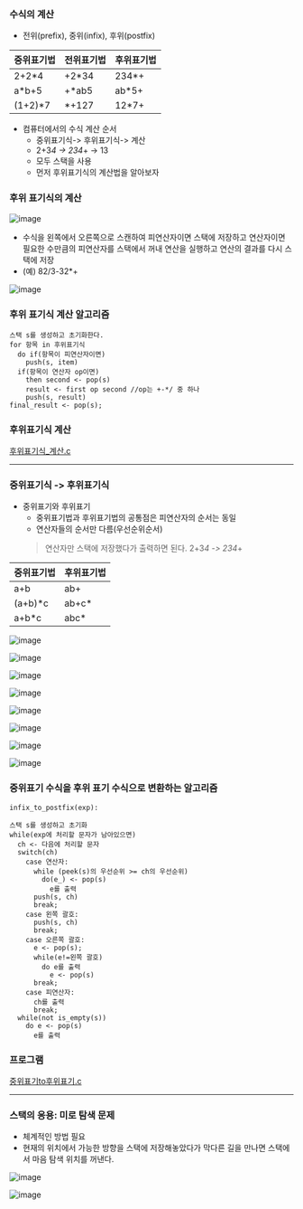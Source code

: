 ### 수식의 계산
* 전위(prefix), 중위(infix), 후위(postfix)

|중위표기법|전위표기법|후위표기법|
|---|---|---|
|2+2*4|+2*34|234*+|
|a*b+5|+*ab5|ab*5+|
|(1+2)*7|*+127|12*7+|

* 컴퓨터에서의 수식 계산 순서
   * 중위표기식-> 후위표기식-> 계산
   * 2+3*4 -> 234*+ -> 13
   * 모두 스택을 사용
   * 먼저 후위표기식의 계산법을 알아보자

### 후위 표기식의 계산
![image](https://github.com/qlkdkd/DataStruct/assets/71871927/693075fc-7d12-450d-ad54-9407b594929c)
* 수식을 왼쪽에서 오른쪽으로 스캔하여 피연산자이면 스택에 저장하고 연산자이면 필요한 수만큼의 피연산자를 스택에서 꺼내 연산을 실행하고 연산의 결과를 다시 스택에 저장
* (예) 82/3-32*+

![image](https://github.com/qlkdkd/DataStruct/assets/71871927/df13dd8e-027a-431b-bee2-1a18c6fafbc6)

### 후위 표기식 계산 알고리즘

```
스택 s를 생성하고 초기화한다.
for 항목 in 후위표기식
  do if(항목이 피연산자이면)
    push(s, item)
  if(항목이 연산자 op이면)
    then second <- pop(s)
    result <- first op second //op는 +-*/ 중 하나
    push(s, result)
final_result <- pop(s);
```

### 후위표기식 계산
[후위표기식_계산.c](https://github.com/qlkdkd/DataStruct/blob/main/week6/%ED%9B%84%EC%9C%84%ED%91%9C%EA%B8%B0%EC%8B%9D_%EA%B3%84%EC%82%B0/%ED%9B%84%EC%9C%84%ED%91%9C%EA%B8%B0%EC%8B%9D_%EA%B3%84%EC%82%B0/FileName.c)

---

### 중위표기식 -> 후위표기식

* 중위표기와 후위표기
    * 중위표기법과 후위표기법의 공통점은 피연산자의 순서는 동일
    * 연산자들의 순서만 다름(우선순위순서)
  > 연산자만 스택에 저장했다가 출력하면 된다.
  > 2+3*4 -> 234*+

중위표기법|후위표기법
|---|---|
a+b|ab+
(a+b)*c|ab+c*
a+b*c|abc*

![image](https://github.com/qlkdkd/DataStruct/assets/71871927/1d3a8698-f0fe-4ed1-bdf0-6f694591f2f6)

![image](https://github.com/qlkdkd/DataStruct/assets/71871927/a839070e-f7ca-4af4-a503-61b1fbac9014)

![image](https://github.com/qlkdkd/DataStruct/assets/71871927/a1f01621-03b5-491b-91f7-29b068660f17)

![image](https://github.com/qlkdkd/DataStruct/assets/71871927/7e1d4b9f-b03f-4acd-a105-10638da04212)

![image](https://github.com/qlkdkd/DataStruct/assets/71871927/defa80dc-4f4d-4203-a843-1c4cff3e029c)

![image](https://github.com/qlkdkd/DataStruct/assets/71871927/b84ca241-6293-4a0b-9359-237db0942c56)

![image](https://github.com/qlkdkd/DataStruct/assets/71871927/d28ea85c-d82b-4739-967a-5ccc001e5cbb)

![image](https://github.com/qlkdkd/DataStruct/assets/71871927/7dbc645b-2694-427d-9163-45d071c57349)

### 중위표기 수식을 후위 표기 수식으로 변환하는 알고리즘
```
infix_to_postfix(exp):

스택 s를 생성하고 초기화
while(exp에 처리할 문자가 남아있으면)
  ch <- 다음에 처리할 문자
  switch(ch)
    case 연산자:
      while (peek(s)의 우선순위 >= ch의 우선순위)
        do(e_) <- pop(s)
          e를 출력
      push(s, ch)
      break;
    case 왼쪽 괄호:
      push(s, ch)
      break;
    case 오른쪽 괄호:
      e <- pop(s);
      while(e!=왼쪽 괄호)
        do e를 출력
          e <- pop(s)
      break;
    case 피연산자:
      ch를 출력
      break;
  while(not is_empty(s))
    do e <- pop(s)
      e를 출력
```
### 프로그램
[중위표기to후위표기.c](https://github.com/qlkdkd/DataStruct/blob/main/week6/%EC%A4%91%EC%9C%84%ED%91%9C%EA%B8%B0to%ED%9B%84%EC%9C%84%ED%91%9C%EA%B8%B0/%EC%A4%91%EC%9C%84%ED%91%9C%EA%B8%B0to%ED%9B%84%EC%9C%84%ED%91%9C%EA%B8%B0/FileName.c)

---

### 스택의 응용: 미로 탐색 문제
* 체계적인 방법 필요
* 현재의 위치에서 가능한 방향을 스택에 저장해놓았다가 막다른 길을 만나면 스택에서 마음 탐색 위치를 꺼낸다.

![image](https://github.com/qlkdkd/DataStruct/assets/71871927/e4fa7660-d1e0-4f97-8a4c-e9218cbb0310)

![image](https://github.com/qlkdkd/DataStruct/assets/71871927/d8d97f82-c165-4583-b77e-9eb18fec3f09)

